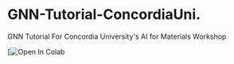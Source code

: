 # GNN-Tutorial-ConcordiaUni.
GNN Tutorial For Concordia University's AI for Materials Workshop 

[![Open In Colab](https://github.com/engmubarak48/GNN-Tutorial-ConcordiaUni./blob/main/GNN_Workshop_Tutorial_Concordia.ipynb) <br /> <br />  

